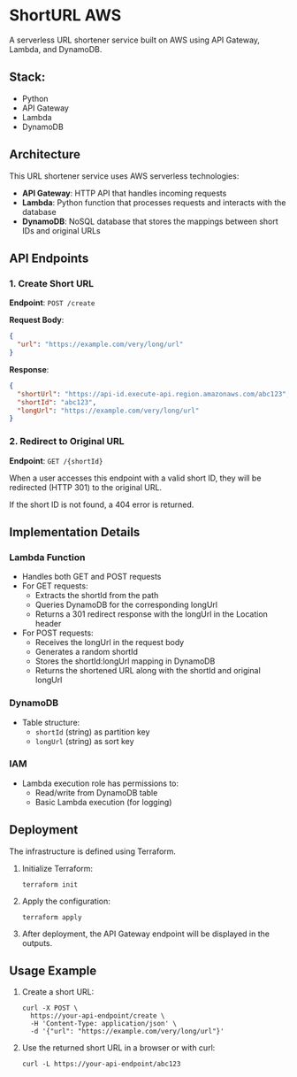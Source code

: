 # ShortURL AWS

A serverless URL shortener service built on AWS using API Gateway, Lambda, and DynamoDB.

## Stack:
- Python
- API Gateway
- Lambda
- DynamoDB

## Architecture

This URL shortener service uses AWS serverless technologies:

- **API Gateway**: HTTP API that handles incoming requests
- **Lambda**: Python function that processes requests and interacts with the database
- **DynamoDB**: NoSQL database that stores the mappings between short IDs and original URLs

## API Endpoints

### 1. Create Short URL

**Endpoint**: `POST /create`

**Request Body**:
```json
{
  "url": "https://example.com/very/long/url"
}
```

**Response**:
```json
{
  "shortUrl": "https://api-id.execute-api.region.amazonaws.com/abc123",
  "shortId": "abc123",
  "longUrl": "https://example.com/very/long/url"
}
```

### 2. Redirect to Original URL

**Endpoint**: `GET /{shortId}`

When a user accesses this endpoint with a valid short ID, they will be redirected (HTTP 301) to the original URL.

If the short ID is not found, a 404 error is returned.

## Implementation Details

### Lambda Function
- Handles both GET and POST requests
- For GET requests:
  - Extracts the shortId from the path
  - Queries DynamoDB for the corresponding longUrl
  - Returns a 301 redirect response with the longUrl in the Location header
- For POST requests:
  - Receives the longUrl in the request body
  - Generates a random shortId
  - Stores the shortId:longUrl mapping in DynamoDB
  - Returns the shortened URL along with the shortId and original longUrl

### DynamoDB
- Table structure:
  - `shortId` (string) as partition key
  - `longUrl` (string) as sort key

### IAM
- Lambda execution role has permissions to:
  - Read/write from DynamoDB table
  - Basic Lambda execution (for logging)

## Deployment

The infrastructure is defined using Terraform.

1. Initialize Terraform:
   ```
   terraform init
   ```

2. Apply the configuration:
   ```
   terraform apply
   ```

3. After deployment, the API Gateway endpoint will be displayed in the outputs.

## Usage Example

1. Create a short URL:
   ```
   curl -X POST \
     https://your-api-endpoint/create \
     -H 'Content-Type: application/json' \
     -d '{"url": "https://example.com/very/long/url"}'
   ```

2. Use the returned short URL in a browser or with curl:
   ```
   curl -L https://your-api-endpoint/abc123
   ```